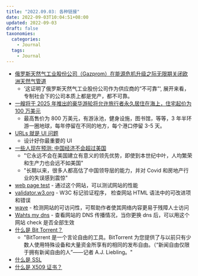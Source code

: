 ```yaml
---
title: "2022.09.03: 各种链接"
date: 2022-09-03T10:04:51+08:00
updated: 2022-09-03
draft: false
taxonomies:
  categories:
    - Journal
  tags:
    - Journal
---
```


- [俄罗斯天然气工业股份公司（Gazprom）在能源危机升级之际无限期关闭欧洲天然气管道](https://www.independent.co.uk/news/world/europe/gazprom-russia-gas-europe-pipeline-b2158642.html)
  - ’这证明了俄罗斯天然气工业股份公司作为供应商的“不可靠”‘, 展开来看，专制社会下的公司本质上都是党产，都不可靠。
- [一艘将于 2025 年推出的豪华游轮将允许旅行者永久居住在海上，住宅起价为 100 万美元](https://www.businessinsider.com/photos-storylines-residential-cruise-ship-travelers-live-sea-1-million-2022-8#but-unlike-the-typical-carnival-or-msc-cruise-ship-the-narrative-will-also-have-plenty-of-unique-amenities-like-a-bowling-alley-and-microbrewery-37)
  - 最高售价为 800 万美元，有游泳池，健身设施，图书馆，等等，3 年半环游一圈地球，每年停留在不同的地方，每个港口停留 3-5 天。
- [URLs 就是 UI 问题](https://www.hanselman.com/blog/urls-are-ui)
  - 设计好你最重要的 UI
- [一些人现在预测: 中国经济不会超过美国](https://www.wsj.com/articles/will-chinas-economy-surpass-the-u-s-s-some-now-doubt-it-11662123945)
  - "它永远不会在美国建立有意义的领先优势，即使到本世纪中叶，人均繁荣和生产力也会远不如美国"
  - "长期以来，很多人都高估了中国领导层的能力，并对 Covid 和房地产行业的失误感到震惊"
- [web page test](https://www.webpagetest.org/) - 通过这个网站，可以测试网站的性能
- [validator.w3.org](https://validator.w3.org) - W3C 标记验证程序， 检查网站 HTML 语法中的可改进项和错误
- [wave](https://wave.webaim.org/) - 检测网站的可访问性，可帮助作者使其网络内容更易于残障人士访问
- [Wahts my dns](https://www.whatsmydns.net/) - 查看网站的 DNS 传播情况，当你更换 dns 后，可以用这个网站 check 是否全部生效
- [什么是 Bit Torrent？](http://www.bittorrent.org/introduction.html)
  - "BitTorrent 是一个言论自由的工具。BitTorrent 为您提供了与以前只有少数人使用特殊设备和大量资金所享有的相同的发布自由。（“新闻自由仅限于拥有新闻自由的人”——记者 A.J. Liebling。"
- [什么是 SSL](https://www.ssl.com/faqs/faq-what-is-ssl/)
- [什么是 X509 证书？](https://www.ssl.com/faqs/what-is-an-x-509-certificate/)
